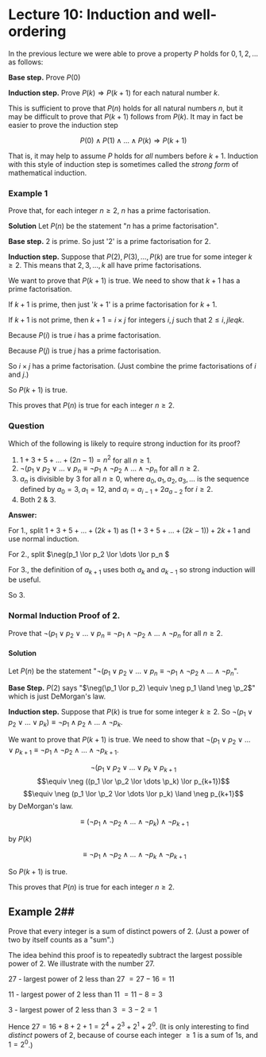 # Lecture 10: Induction and well-ordering

In the previous lecture we were able to prove a property _P_ holds for
$0,1,2,\dots$ as follows:

**Base step.** Prove $P(0)$

**Induction step.** Prove $P(k) \Rightarrow P(k+1)$ for each natural number $k$.

This is sufficient to prove that $P(n)$ holds for all natural numbers $n$, but
it may be difficult to prove that $P(k+1)$ follows from $P(k)$. It may in fact
be easier to prove the induction step

$$P(0) \land P(1) \land \dots \land P(k) \Rightarrow P(k+1)$$

That is, it may help to assume _P_ holds for _all_ numbers before $k+1$.
Induction with this style of induction step is sometimes called the _strong
form_ of mathematical induction.

### Example 1

Prove that, for each integer $n \geq 2$, $n$ has a prime factorisation.

**Solution** Let $P(n)$ be the statement "_n_ has a prime factorisation".

**Base step.** 2 is prime. So just '2' is a prime factorisation for 2.

**Induction step.** Suppose that $P(2), P(3), \dots, P(k)$ are true for some
integer $k \geq 2$. This means that $2, 3, ..., k$ all have prime
factorisations.

We want to prove that $P(k+1)$ is true. We need to show that $k+1$ has a prime
factorisation.

If $k+1$ is prime, then just '$k+1$' is a prime factorisation for $k+1$.

If $k+1$ is not prime, then $k+1 = i \times j$ for integers $i,j$ such that $2
\leq i,j leq k$.

Because $P(i)$ is true $i$ has a prime factorisation.

Because $P(j)$ is true $j$ has a prime factorisation.

So $i \times j$ has a prime factorisation. (Just combine the prime
factorisations of _i_ and _j_.)

So $P(k+1)$ is true.

This proves that $P(n)$ is true for each integer $n \geq 2$.

### Question

Which of the following is likely to require strong induction for its proof?

1. $1+3+5+ \dots + (2n-1) = n^2$ for all $n \geq 1$.
2. $\neg(p_1 \lor p_2 \lor \dots \lor p_n \equiv \neg p_1 \land \neg p_2 \land
   \dots \land \neg p_n$ for all $n \geq 2$.
3. $a_n$ is divisible by $3$ for all $n \geq 0$, where $a_0, a_1, a_2, a_3,
   \dots$ is the sequence defined by $a_0 = 3, a_1 = 12,$ and $a_i = a_{i-1} +
   2a_{a-2}$ for $i \geq 2$.
4. Both 2 & 3.

**Answer:**

For 1., split $1+3+5+\dots+(2k+1)$ as $(1+3+5+\dots+(2k-1)) + 2k + 1$ and use
normal induction.

For 2., split $\neg(p_1 \lor p_2 \lor \dots \lor p_n $

For 3., the definition of $a_{k+1}$ uses both $a_k$ and $a_{k-1}$ so strong
induction will be useful.

So 3.

### Normal Induction Proof of 2.

Prove that $\neg(p_1 \lor p_2 \lor \dots \lor p_n \equiv \neg p_1 \land \neg
p_2 \land \dots \land \neg p_n$ for all $n \geq 2$.

#### Solution

Let $P(n)$ be the statement "$\neg (p_1 \lor p_2 \lor \dots \lor p_n \equiv \neg
p_1 \land \neg p_2 \land \dots \land \neg p_n$".

**Base Step.** $P(2)$ says "$\neg(\p_1 \lor p_2) \equiv \neg p_1 \land \neg
\p_2$" which is just DeMorgan's law.

**Induction step.** Suppose that $P(k)$ is true for some integer $k \geq 2$. So
$\neg (p_1 \lor p_2 \lor \dots \lor p_k) \equiv \neg p_1 \land p_2 \land \dots
\land \neg p_k$.

We want to prove that $P(k+1)$ is true. We need to show that $\neg (p_1 \lor p_2
\lor \dots \lor p_{k+1} \equiv \neg p_1 \land \neg p_2 \land \dots \land \neg
p_{k+1}$.

$$\neg (p_1 \lor p_2 \lor \dots \lor p_k \lor p_{k+1}$$
$$\equiv \neg ((p_1 \lor \p_2 \lor \dots \p_k) \lor p_{k+1})$$
$$\equiv \neg (p_1 \lor \p_2 \lor \dots \lor p_k) \land \neg p_{k+1}$$ by
DeMorgan's law.

$$\equiv (\neg p_1 \land \neg p_2 \land \dots \land \neg p_k) \land \neg
p_{k+1}$$

by $P(k)$

$$\equiv \neg p_1 \land \neg p_2 \land \dots \land \neg p_k \land \neg p_{k+1}$$

So $P(k+1)$ is true.

This proves that $P(n)$ is true for each integer $n \geq 2$.

## Example 2##

Prove that every integer is a sum of distinct powers of 2. (Just a power of two
by itself counts as a "sum".)

The idea behind this proof is to repeatedly subtract the largest possible power
of 2. We illustrate with the number 27.

27 - largest power of 2 less than 27 $= 27 - 16 = 11$

11 - largest power of 2 less than 11 $= 11 - 8 = 3$

3 - largest power of 2 less than 3 $= 3 - 2 = 1$

Hence $27 = 16 + 8 + 2 + 1 = 2^4 + 2^3 + 2^1 + 2^0$. (It is only interesting to
find _distinct_ powers of 2, because of course each integer $\geq 1$ is a sum of
1s, and $1=2^0$.)
